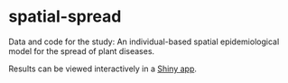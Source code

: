 # spatial-spread
Data and code for the study: An individual-based spatial epidemiological model for the spread of plant diseases.

Results can be viewed interactively in a <a href="https://spatial-ibm.shinyapps.io/spread_results_app/">Shiny app</a>.
